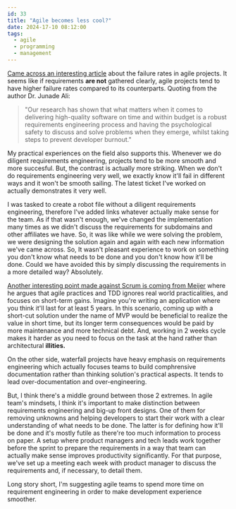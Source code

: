 ```yaml
---
id: 33
title: "Agile becomes less cool?"
date: 2024-17-10 08:12:00
tags:
  - agile
  - programming
  - management
---
```


[Came across an interesting article]((https://www.theregister.com/2024/06/05/agile_failure_rates)) about the failure rates in agile projects. It seems like if requirements **are not** gathered clearly, agile projects tend to have higher failure rates compared to its counterparts. Quoting from the author Dr. Junade Ali: 

>"Our research has shown that what matters when it comes to delivering high-quality software on time and within budget is a robust requirements engineering process and having the psychological safety to discuss and solve problems when they emerge, whilst taking steps to prevent developer burnout."

My practical experiences on the field also supports this. Whenever we do diligent requirements engineering, projects tend to be more smooth and more succesful. But, the contrast is actually more striking. When we don't do requirements engineering very well, we exactly know it'll fail in different ways and it won't be smooth sailing. The latest ticket I've worked on actually demonstrates it very well. 

I was tasked to create a robot file without a diligent requirements engineering, therefore I've added links whatever actually make sense for the team. As if that wasn't enough, we've changed the implementation many times as we didn't discuss the requirements for subdomains and other affiliates we have. So, it was like while we were solving the problem, we were designing the solution again and again with each new information we've came across. So, It wasn't pleasant experience to work on something you don't know what needs to be done and you don't know how it'll be done. Could we have avoided this by simply discussing the requirements in a more detailed way? Absolutely.

[Another interesting point made against Scrum is coming from Meijer](https://www.theregister.com/2015/01/08/erik_meijer_agile_is_a_cancer_we_have_to_eliminate_from_the_industry/) where he argues that agile practices and TDD ignores real world practicalities, and focuses on short-term gains. Imagine you're writing an application where you think it'll last for at least 5 years. In this scenario, coming up with a short-cut solution under the name of MVP would be beneficial to realize the value in short time, but its longer term consequences would be paid by more maintenance and more technical debt. And, working in 2 weeks cycle makes it harder as you need to focus on the task at the hand rather than architectural **illities.**

On the other side, waterfall projects have heavy emphasis on requirements engineering which actually focuses teams to build comphrensive documentation rather than thinking solution's practical aspects. It tends to lead over-documentation and over-engineering.

But, I think there's a middle ground between those 2 extremes. In agile team's mindsets, I think it's important to make distinction between requirements engineering and big-up front designs. One of them for removing unknowns and helping developers to start their work with a clear understanding of what needs to be done. The latter is for defining how it'll be done and it's mostly futile as there're too much information to process on paper. A setup where product managers and tech leads work together before the sprint to prepare the requirements in a way that team can actually make sense improves productivity significantly. For that purpose, we've set up a meeting each week with product manager to discuss the requirements and, if necessary, to detail them.

Long story short, I'm suggesting agile teams to spend more time on requirement engineering in order to make development experience smoother.




